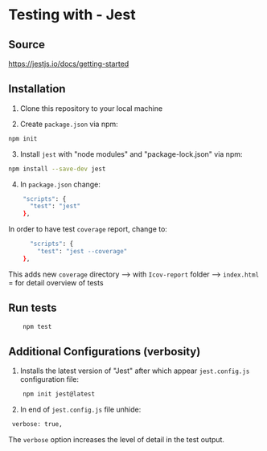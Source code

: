 # Testing with - Jest

## Source 

https://jestjs.io/docs/getting-started


## Installation

1. Clone this repository to your local machine

2. Create `package.json` via npm:

  ```bash
  npm init
```

3. Install `jest` with "node modules" and "package-lock.json" via npm:

  ```bash
  npm install --save-dev jest 
  ```

4. In `package.json` change:

  ```bash
      "scripts": {
        "test": "jest"
      },
  ```

  In order to have test `coverage` report, change to:

  ```bash
        "scripts": {
          "test": "jest --coverage"
      },
  ```

This adds new `coverage` directory --> with `Icov-report` folder --> `index.html` = for detail overview of tests


## Run tests

  ```bash
      npm test
  ```

## Additional Configurations (verbosity)

1. Installs the latest version of "Jest" after which appear `jest.config.js` configuration file:

  ```bash
      npm init jest@latest
  ```

2. In end of `jest.config.js` file unhide:

  ```bash
   verbose: true,
   ```
   The `verbose` option increases the level of detail in the test output.